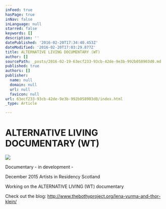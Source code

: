 ```yaml
---
inFeed: true
hasPage: true
inNav: false
inLanguage: null
starred: false
keywords: []
description: ''
datePublished: '2016-02-20T17:34:40.453Z'
dateModified: '2016-02-20T17:03:29.877Z'
title: ALTERNATIVE LIVING DOCUMENTARY (WT)
author: []
sourcePath: _posts/2016-02-19-63ecf233-93cb-42de-9e3b-992b058903d0.md
published: true
authors: []
publisher:
  name: null
  domain: null
  url: null
  favicon: null
url: 63ecf233-93cb-42de-9e3b-992b058903d0/index.html
_type: Article

---
```

# ALTERNATIVE LIVING DOCUMENTARY (WT)
![](https://the-grid-user-content.s3-us-west-2.amazonaws.com/b0edd334-668a-4136-9899-c40a6e88beb5.jpg)

Documentary - in development - 

December 2015 Artists in Residency Scotland

Working on the ALTERNATIVE LIVING (WT) documentary

Check out the blog: http://www.thebothyproject.org/lena-vurma-and-thor-klein/